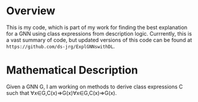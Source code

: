 # Overview

This is my code, which is part of my work for finding the best explanation for a GNN using class expressions from description logic. Currrently, this is a vast summary of code, but updated versions of this code can be found at `https://github.com/ds-jrg/ExplGNNswithDL`.


# Mathematical Description

Given a GNN G, I am working on methods to derive class expressions C such that ∀x∈G,C(x)⇒G(x)∀x∈G,C(x)⇒G(x). 

